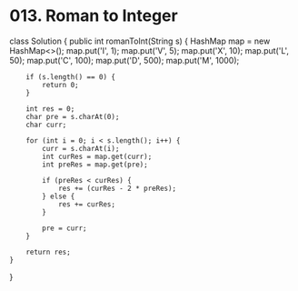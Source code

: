 # 013. Roman to Integer

class Solution { public int romanToInt\(String s\) { HashMap map = new HashMap&lt;&gt;\(\); map.put\('I', 1\); map.put\('V', 5\); map.put\('X', 10\); map.put\('L', 50\); map.put\('C', 100\); map.put\('D', 500\); map.put\('M', 1000\);

```text
    if (s.length() == 0) {
        return 0;
    }

    int res = 0;
    char pre = s.charAt(0);
    char curr;

    for (int i = 0; i < s.length(); i++) {
        curr = s.charAt(i);
        int curRes = map.get(curr);
        int preRes = map.get(pre);

        if (preRes < curRes) {
            res += (curRes - 2 * preRes);
        } else {
            res += curRes;
        }

        pre = curr;
    }

    return res;
}
```

}

